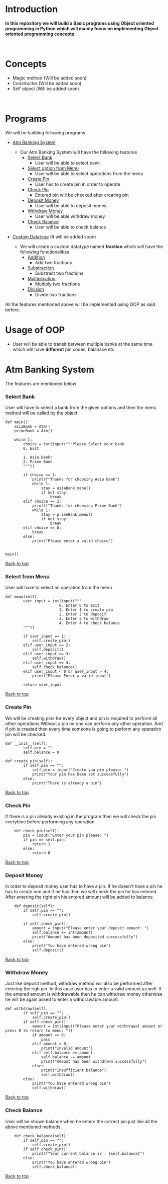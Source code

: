 # Introduction

**In this repository we will build a Basic programs using Object oriented programming in Python which will mainly focus on implementing 
Object oriented programming concepts.**

<br>

# Concepts 
- Magic method (Will be added soon)
- Constructor (Will be added soon)
- Self object (Will be added soon)

<br>

# Programs
We will be building following programs
- [Atm Banking System](#atm-banking-system)
    - Our Atm Banking System will have the following features
        - [Select Bank](#select-bank)
            - User will be able to select bank
        - [Select option from Menu](#select-from-menu)
            - User will be able to select operations from the menu
        - [Create Pin](#create-pin)
            - User has to create pin in order to operate
        - [Check Pin](#check-pin)
            - Entered pin will be checked after creating pin 
        - [Deposit Money](#deposit-money)
            - User will be able to deposit money
        - [Withdraw Money](#withdraw-money)
            - User will be able withdraw money
        - [Check Balance](#check-balance)
            - User will be able to check balance

- [Custom Datatype]() (It will be added soon)
    - We will create a custom datatype named **fraction** which will have the following functionalities
        - [Addition]()
            - Add two fractions
        - [Substraction]()
             - Substract two fractions
        - [Multiplication]()
             - Multiply two fractions
        - [Division]()
             - Divide two fractions
 


All the features mentioned above will be implemented using OOP as said before.

# Usage of OOP
- User will be able to transit between multiple banks at the same time which will have **different** pin codes, balanace  etc.

# Atm Banking System
The features are mentioned below

### Select Bank
User will have to select a bank from the given options and then the menu method will be called by the object

```
def main():
    asiaBank = Atm()
    primeBank = Atm()

    while 1:
        choice = int(input("""Please Select your bank
        0. Exit
        
        1. Asia Bank: 
        2. Prime Bank
        """))

        if choice == 1:
            print(f"Thanks for choosing Asia Bank")
            while 1:
                stay = asiaBank.menu()
                if not stay:
                    break
        elif choice == 2:
            print(f"Thanks for choosing Prime Bank")
            while 1:
                stay = primeBank.menu()
                if not stay:
                    break
        elif choice == 0:
            break
        else:
            print("Please enter a valid choice")


main()
```
[Back to top](#programs)

### Select from Menu
User will have to select an operation from the menu

```
def menu(self):
        user_input = int(input("""
                        0. Enter 0 to exit
                        1. Enter 1 to create pin
                        2. Enter 2 to deposit
                        3. Enter 3 to withdraw
                        4. Enter 4 to check balance
        """))

        if user_input == 1:
            self.create_pin()
        elif user_input == 2:
            self.deposit()
        elif user_input == 3:
            self.withdraw()
        elif user_input == 4:
            self.check_balance()
        elif user_input < 0 or user_input > 4:
            print("Please Enter a valid input")

        return user_input
```
[Back to top](#programs)

### Create Pin
We will be creating pins for every object and pin is required to perform all other operations.Without a pin no one can perform any other operation. And if pin is created then every time someone is going to perform any operation pin will be checked.

```
def __init__(self):
        self.pin = ""
        self.balance = 0

def create_pin(self):
        if self.pin == "":
            self.pin = input("Create you pin please: ")
            print("Your pin has been set successfully")
        else:
            print("There is already a pin")
```
[Back to top](#programs)
### Check Pin
If there is a pin already existing in the program then we will check the pin everytime before performing any operation.
```
    def check_pin(self):
        pin = input("Enter your pin please: ")
        if pin == self.pin:
            return 1
        else:
            return 0
```
[Back to top](#programs)


### Deposit Money
In order to deposit money user has to have a pin. If he doesn't have a pin he has to create one and if he has then we will check the pin he has entered. After entering the right pin his entered amount will be added to balance.

```
    def deposit(self):
        if self.pin == "":
            self.create_pin()

        if self.check_pin():
            amount = input("Please enter your deposit amount: ")
            self.balance += int(amount)
            print("Amount has been deposited successfully")
        else:
            print("You have entered wrong pin")
            self.deposit()
```
[Back to top](#programs)


### Withdraw Money
Just like deposit method, withdraw method will also be performed after entering the righ pin. In this case user has to enter a valid amount as well. If the entered amount is withdrawable then he can withdraw money otherwise he will be again asked to enter a withdrawable amount.

```
def withdraw(self):
        if self.pin == "":
            self.create_pin()
        if self.check_pin():
            amount = int(input("Please enter your withdrawal amount or press 0 to return to menu: "))
            if amount == 0:
                pass
            elif amount < 0:
                print("Invalid amount")
            elif self.balance >= amount:
                self.balance -= amount
                print("Amount has been withdrawn successfully")
            else:
                print("Insufficient balance")
                self.withdraw()
        else:
            print("You have entered wrong pin")
            self.withdraw()
```
[Back to top](#programs)


### Check Balance
User will be shown balance when he enters the correct pin just like all the above mentioned methods.
```
    def check_balance(self):
        if self.pin == "":
            self.create_pin()
        if self.check_pin():
            print(f"Your current balance is : {self.balance}")
        else:
            print("You have entered wrong pin")
            self.check_balance()
```
[Back to top](#programs)

